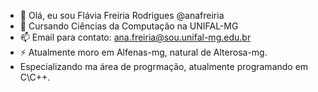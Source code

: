 - 👋 Olá, eu sou Flávia Freiria Rodrigues @anafreiria
- 🌱 Cursando Ciências da Computação na UNIFAL-MG
- 📫 Email para contato: ana.freiria@sou.unifal-mg.edu.br
- ⚡ Atualmente moro em Alfenas-mg, natural de Alterosa-mg.
- Especializando ma área de progrmação, atualmente programando em C\C++.

<!---
anafreiria/anafreiria is a ✨ special ✨ repository because its `README.md` (this file) appears on your GitHub profile.
You can click the Preview link to take a look at your changes.
--->

